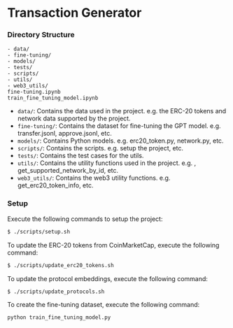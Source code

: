 # Transaction Generator

### Directory Structure

```
- data/
- fine-tuning/
- models/
- tests/
- scripts/
- utils/
- web3_utils/
fine-tuning.ipynb
train_fine_tuning_model.ipynb
```

- `data/`: Contains the data used in the project. e.g. the ERC-20 tokens and network data supported by the project.
- `fine-tuning/`: Contains the dataset for fine-tuning the GPT model. e.g. transfer.jsonl, approve.jsonl, etc.
- `models/`: Contains Python models. e.g. erc20_token.py, network.py, etc.
- `scripts/`: Contains the scripts. e.g. setup the project, etc.
- `tests/`: Contains the test cases for the utils.
- `utils/`: Contains the utility functions used in the project. e.g. , get_supported_network_by_id, etc.
- `web3_utils/`: Contains the web3 utility functions. e.g. get_erc20_token_info, etc.

### Setup

Execute the following commands to setup the project:

```bash
$ ./scripts/setup.sh
```

To update the ERC-20 tokens from CoinMarketCap, execute the following command:

```bash
$ ./scripts/update_erc20_tokens.sh
```

To update the protocol embeddings, execute the following command:

```bash
$ ./scripts/update_protocols.sh
```

To create the fine-tuning dataset, execute the following command:

```bash
python train_fine_tuning_model.py
```
